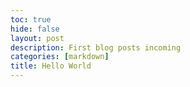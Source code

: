 ```yaml
---
toc: true
hide: false
layout: post
description: First blog posts incoming
categories: [markdown]
title: Hello World
---
```



